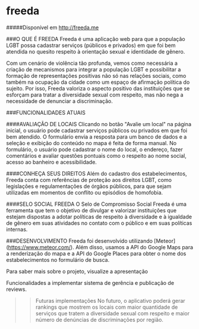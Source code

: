 freeda
======
#####Disponível em http://freeda.me

###O QUE É FREEDA
Freeda é uma aplicação web para que a população LGBT possa cadastrar serviços (públicos e privados) em que foi bem atendida no quesito respeito à orientação sexual e identidade de gênero.

Com um cenário de violência tão profunda, vemos como necessária a criação de mecanismos para integrar a população LGBT e possibilitar a formação de representações positivas não só nas relações sociais, como também na ocupação da cidade como um espaço de afirmação política do sujeito. Por isso, Freeda valoriza o aspecto positivo das instituições que se esforçam para tratar a diversidade sexual com respeito, mas não nega a necessidade de denunciar a discriminação.

###FUNCIONALIDADES ATUAIS

####AVALIAÇÃO DE LOCAIS
Clicando no botão "Avalie um local" na página inicial, o usuário pode cadastrar serviços públicos ou privados em que foi bem atendido. O formulário envia a resposta para um banco de dados e a seleção e exibição do conteúdo no mapa é feita de forma manual. No formulário, o usuário pode cadastrar o nome do local, o endereço, fazer comentários e avaliar questões pontuais como o respeito ao nome social, acesso ao banheiro e acessibilidade.

####CONHEÇA SEUS DIREITOS
Além do cadastro dos estabelecimentos, Freeda conta com referências de proteção aos direitos LGBT, como       legislações e regulamentações de órgãos públicos, para que sejam utilizadas em momentos de conflito ou episódios de homofobia.

####SELO SOCIAL FREEDA
O Selo de Compromisso Social Freeda é uma ferramenta que tem o objetivo de divulgar e valorizar instituições que   estejam dispostas a adotar políticas de respeito à diversidade e à igualdade de gênero em suas atividades no       contato com o público e em suas políticas internas.

###DESENVOLVIMENTO
Freeda foi desenvolvido utilizando [Meteor] (https://www.meteor.com/). Além disso, usamos a API do Google Maps para a renderização do mapa e a API do Google Places para obter o nome dos estabelecimentos no formulário de busca.




Para saber mais sobre o projeto, visualize a apresentação


Funcionalidades a implementar
sistema de gerência e publicação de reviews.






>> Futuras implementações
No futuro, o aplicativo poderá gerar rankings que mostrem os locais com maior quantidade de serviços que tratem a diversidade sexual com respeito e maior número de denúncias de discriminações por região.
